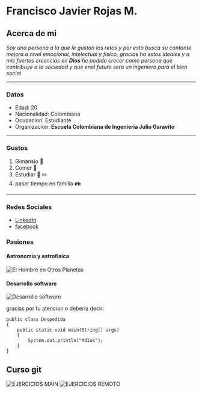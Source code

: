 # Francisco Javier Rojas M.

## Acerca de mi
*Soy una persona a la que le gustan los retos y por esto busca su contante mejora a nivel emocional, intelectual y fisico, gracias ha estos ideales y a mis fuertes creencias en ***Dios*** he podido crecer como persona que contribuye a la sociedad y que enel futuro sera un ingeniero para el bien social* 
___
### Datos
- Edad: 20
- Nacionalidad: Colombiana
- Ocupacion: Estudiante
- Organizacion: **Escuela Colombiana de Ingenieria Julio Garavito**
___
### Gustos
1. Gimansio 💪
2. Comer 🍔
3. Estudiar 📗 ✏️
4. pasar tiempo en familia 👪
___
### Redes Sociales
- [LinkedIn](https://www.linkedin.com/in/francisco-javier-rojas-mu%C3%B1oz-96934a1ab/)
- [facebook](https://www.facebook.com/francisco.rojasmunoz.12/)

### Pasiones
#### Astronomia y astrofisica
![El Hombre en Otros Planetas](https://i.pinimg.com/originals/1b/d5/6d/1bd56da86678da2a63fa98a54731e782.jpg)
#### Desarrollo software
![Desarrollo software](https://i.pinimg.com/originals/0b/fc/0b/0bfc0b96b2d8ca19decd98df8d5f74da.png)

gracias por tu atencion o deberia decir:

~~~ 
public class Despedida
{
    public static void main(String[] args)
    {
        System.out.println("Adios");
    }
}
~~~

## Curso git
![EJERCICIOS MAIN](https://cdn.discordapp.com/attachments/831560691252068372/934300166490578984/unknown.png)
![EJERCICIOS REMOTO](https://media.discordapp.net/attachments/831560691252068372/934301508500066344/unknown.png?width=1189&height=670)